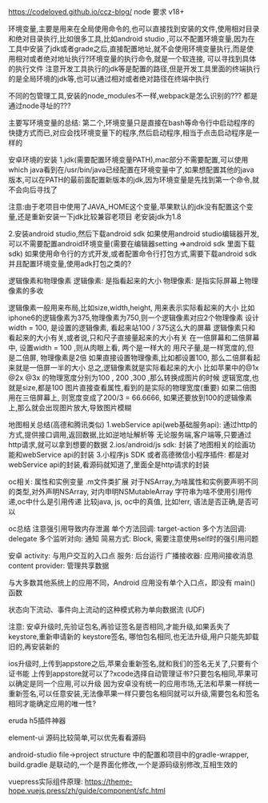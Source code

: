 https://codeloved.github.io/ccz-blog/
node 要求 v18+

环境变量,主要是用来在全局使用命令的,也可以直接找到安装的文件,使用相对目录和绝对目录执行,比如很多工具,比如android studio ,可以不配置环境变量,因为在工具中安装了jdk或者grade之后,直接配置地址,就不会使用环境变量执行,而是使用相对或者绝对地址执行?环境变量的执行命令,就是一个软连接, 可以寻找到具体的执行文件
注意开发工具执行的jdk等是配置的路径,但是开发工具里面的终端执行的是全局环境的jdk等,也可以通过相对或者绝对路径在终端中执行


不同的包管理工具,安装的node_modules不一样,webpack是怎么识别的???
都是通过node寻址的???


主要写环境变量的总结:
第二个,环境变量只是直接在bash等命令行中启动程序的快捷方式而已,对应会找环境变量下的程序,然后启动程序,相当于点击启动程序是一样的

安卓环境的安装
1.jdk(需要配置环境变量PATH),mac部分不需要配置,可以使用which java看到在/usr/bin/java已经配置在环境变量中了,如果想配置其他的java版本,可以在PATH的最前面配置新版本的jdk,因为环境变量是先找到第一个命令,就不会向后寻找了

注意:由于老项目中使用了JAVA_HOME这个变量,苹果默认的jdk没有配置这个变量,还是重新安装一下jdk比较兼容老项目
老安装jdk为1.8

2.安装android studio,然后下载android sdk
如果使用android studio编辑器开发,可以不需要配置android环境变量(需要在编辑器setting =>android sdk 里面下载sdk)
如果使用命令行的方式开发,或者配置命令行打包方式,需要下载android sdk 并且配置环境变量,使用adk打包之类的?

逻辑像素和物理像素
逻辑像素: 是指看起来的大小
物理像素: 是指实际屏幕上物理像素的多收

逻辑像素一般用来布局,比如size,width,height, 用来表示实际看起来的大小
比如iphone6的逻辑像素为375,物理像素为750,则一个逻辑像素对应2个物理像素
设计 width = 100, 是设置的逻辑像素, 看起来站100 / 375这么大的屏幕
逻辑像素只和看起来的大小有关,或者说,只和尺子直接量起来的大小有关
在一倍屏幕和二倍屏幕中, 设置width = 100 ,则从肉眼上看, 两个是一样大的
用尺子量,是一样宽度的,但是二倍屏, 物理像素是2倍
如果直接设置物理像素,比如都设置100, 那么二倍屏看起来就是一倍屏一半的大小
总之,逻辑像素就是实际看起来的大小
比如苹果中的@1x @2x @3x 的物理宽度分别为100 , 200 ,300 ,那么转换成图片的时候
逻辑宽度,也就是size,都是100
图片直接查看属性,看到的是实际的物理宽度(重要)
如果二倍图用在三倍屏幕上, 则宽度变成了200/3 = 66.6666, 如果还要放到100的逻辑像素上,那么就会出现图片放大,导致图片模糊



地图相关总结(高德和腾讯类似)
1.webService api(web基础服务api): 通过http的方式,提供接口调用,返回数据,比如逆地址解析等
无论服务端,客户端等,只要通过http请求,就可以拿到想要的数据
2.ios/android/js sdk: 封装了地图相关的绘画功能和webService api的封装
3.小程序js SDK 或者高德微信小程序插件: 都是对webService api的封装,看源码就知道了,里面全是http请求的封装

oc相关:
属性和实例变量
.m文件类扩展
对于NSArray,为啥属性和实例要声明不同的类型,对外声明NSArray, 对内申明NSMutableArray
字符串为啥不使用引用传递,oc中什么是引用传递
比较java, js, oc中的真值, 比如!err, 语法是否正确,是否可以

oc总结
注意强引用导致内存泄漏
单个方法回调: target-action
多个方法回调: delegate
多个监听对向: 通知
简易方式: Block, 需要注意使用self时的强引用问题

安卓
activity: 与用户交互的入口点
服务: 后台运行
广播接收器: 应用间接收消息
content provider: 管理共享数据

与大多数其他系统上的应用不同，Android 应用没有单个入口点，即没有 main() 函数

状态向下流动、事件向上流动的这种模式称为单向数据流 (UDF)


注意:
安卓升级时,先验证包名,再验证签名是否相同,才能升级,如果丢失了keystore,重新申请新的
keystore签名, 哪怕包名相同,也无法升级,用户只能先卸载旧的,再安装新的

ios升级时,上传到appstore之后,苹果会重新签名,就和我们的签名无关了,只要有个证书能
上传到appstore就可以了?xcode选择自动管理证书?只要包名相同,苹果可以确定是同一个应用,可以升级
因为安卓没有统一的应用市场,无法和苹果一样统一重新签名,可以任意安装,无法像苹果一样只要包名相同就可以升级,需要包名和签名相同才能确定应用的唯一性?

eruda h5插件神器

element-ui 源码比较简单,可以优先看看源码

android-studio file->project structure 中的配置和项目中的gradle-wrapper, build.gradle
是联动的,一个是界面化修改,一个是源码级别修改,互相生效的


vuepress实际组件原理: https://theme-hope.vuejs.press/zh/guide/component/sfc.html


